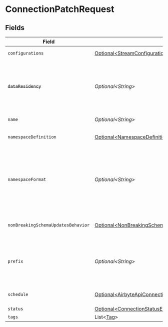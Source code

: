 # ConnectionPatchRequest


## Fields

| Field                                                                                                                                                                                         | Type                                                                                                                                                                                          | Required                                                                                                                                                                                      | Description                                                                                                                                                                                   | Example                                                                                                                                                                                       |
| --------------------------------------------------------------------------------------------------------------------------------------------------------------------------------------------- | --------------------------------------------------------------------------------------------------------------------------------------------------------------------------------------------- | --------------------------------------------------------------------------------------------------------------------------------------------------------------------------------------------- | --------------------------------------------------------------------------------------------------------------------------------------------------------------------------------------------- | --------------------------------------------------------------------------------------------------------------------------------------------------------------------------------------------- |
| `configurations`                                                                                                                                                                              | [Optional\<StreamConfigurationsInput>](../../models/shared/StreamConfigurationsInput.md)                                                                                                      | :heavy_minus_sign:                                                                                                                                                                            | A list of configured stream options for a connection.                                                                                                                                         |                                                                                                                                                                                               |
| ~~`dataResidency`~~                                                                                                                                                                           | *Optional\<String>*                                                                                                                                                                           | :heavy_minus_sign:                                                                                                                                                                            | : warning: ** DEPRECATED **: We no longer support modifying dataResidency on Community and Enterprise connections. All connections will use the dataResidency of their associated workspace.. |                                                                                                                                                                                               |
| `name`                                                                                                                                                                                        | *Optional\<String>*                                                                                                                                                                           | :heavy_minus_sign:                                                                                                                                                                            | Optional name of the connection                                                                                                                                                               |                                                                                                                                                                                               |
| `namespaceDefinition`                                                                                                                                                                         | [Optional\<NamespaceDefinitionEnumNoDefault>](../../models/shared/NamespaceDefinitionEnumNoDefault.md)                                                                                        | :heavy_minus_sign:                                                                                                                                                                            | Define the location where the data will be stored in the destination                                                                                                                          |                                                                                                                                                                                               |
| `namespaceFormat`                                                                                                                                                                             | *Optional\<String>*                                                                                                                                                                           | :heavy_minus_sign:                                                                                                                                                                            | Used when namespaceDefinition is 'custom_format'. If blank then behaves like namespaceDefinition = 'destination'. If "${SOURCE_NAMESPACE}" then behaves like namespaceDefinition = 'source'.  | ${SOURCE_NAMESPACE}                                                                                                                                                                           |
| `nonBreakingSchemaUpdatesBehavior`                                                                                                                                                            | [Optional\<NonBreakingSchemaUpdatesBehaviorEnumNoDefault>](../../models/shared/NonBreakingSchemaUpdatesBehaviorEnumNoDefault.md)                                                              | :heavy_minus_sign:                                                                                                                                                                            | Set how Airbyte handles syncs when it detects a non-breaking schema change in the source                                                                                                      |                                                                                                                                                                                               |
| `prefix`                                                                                                                                                                                      | *Optional\<String>*                                                                                                                                                                           | :heavy_minus_sign:                                                                                                                                                                            | Prefix that will be prepended to the name of each stream when it is written to the destination (ex. “airbyte_” causes “projects” => “airbyte_projects”).                                      |                                                                                                                                                                                               |
| `schedule`                                                                                                                                                                                    | [Optional\<AirbyteApiConnectionSchedule>](../../models/shared/AirbyteApiConnectionSchedule.md)                                                                                                | :heavy_minus_sign:                                                                                                                                                                            | schedule for when the the connection should run, per the schedule type                                                                                                                        |                                                                                                                                                                                               |
| `status`                                                                                                                                                                                      | [Optional\<ConnectionStatusEnum>](../../models/shared/ConnectionStatusEnum.md)                                                                                                                | :heavy_minus_sign:                                                                                                                                                                            | N/A                                                                                                                                                                                           |                                                                                                                                                                                               |
| `tags`                                                                                                                                                                                        | List\<[Tag](../../models/shared/Tag.md)>                                                                                                                                                      | :heavy_minus_sign:                                                                                                                                                                            | N/A                                                                                                                                                                                           |                                                                                                                                                                                               |